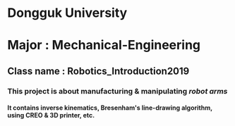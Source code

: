 # Dongguk University 
# Major : Mechanical-Engineering
## Class name : Robotics_Introduction2019
### This project is about manufacturing & manipulating *robot arms*
#### It contains inverse kinematics, Bresenham's line-drawing algorithm, using CREO & 3D printer, etc.
